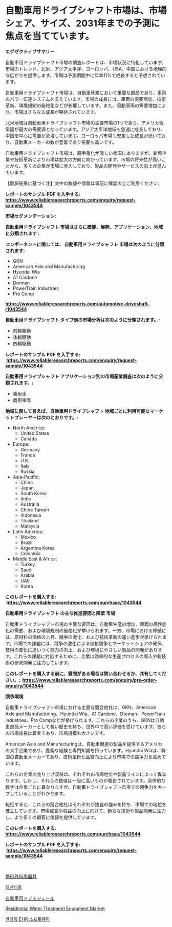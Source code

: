 <p><h1>自動車用ドライブシャフト市場は、市場シェア、サイズ、2031年までの予測に焦点を当てています。</h1></p><p><strong>エグゼクティブサマリー</strong></p>
<p><p>自動車用ドライブシャフト市場の調査レポートは、市場状況に特化しています。市場のトレンド、北米、アジア太平洋、ヨーロッパ、USA、中国における地理的な広がりを提供します。市場は予測期間中に年率11%で成長すると予想されています。</p><p>自動車用ドライブシャフト市場は、自動車産業において重要な部品であり、車両のパワー伝達システムを支えています。市場の成長には、車両の需要増加、技術革新、環境規制の厳格化などが影響しています。また、電動車両の需要増加により、市場はさらなる成長が期待されています。</p><p>北米地域は自動車用ドライブシャフト市場の主要市場の1つであり、アメリカ合衆国が最大の需要源となっています。アジア太平洋地域も急速に成長しており、中国を中心に需要が急増しています。ヨーロッパ市場も安定した成長が続いており、自動車メーカーの数が豊富であり需要も高いです。</p><p>自動車用ドライブシャフト市場は、競争激化が激しい状況にありますが、新興企業や技術革新により市場は拡大の方向に向かっています。市場の将来性が高いことから、多くの企業が市場に参入しており、製品の開発やサービスの向上が進んでいます。</p><p>【翻訳結果に基づく注】文中の数値や情報は事前に確認の上ご利用ください。</p></p>
<p><strong>レポートのサンプル PDF を入手する: <a href="https://www.reliableresearchreports.com/enquiry/request-sample/1043544">https://www.reliableresearchreports.com/enquiry/request-sample/1043544</a></strong></p>
<p><strong>市場セグメンテーション:</strong></p>
<p><strong> 自動車用ドライブシャフト 市場はさらに概要、展開、アプリケーション、地域に分類されます :</strong></p>
<p><strong>コンポーネントに関しては、 自動車用ドライブシャフト 市場は次のように分類されます: &nbsp;</strong></p>
<p><ul><li>GKN</li><li>American Axle and Manufacturing</li><li>Hyundai Wia</li><li>A1 Cardone</li><li>Dorman</li><li>PowerTrain Industries</li><li>Pro Comp</li></ul></p>
<p><strong><a href="https://www.reliableresearchreports.com/automotive-driveshaft-r1043544">https://www.reliableresearchreports.com/automotive-driveshaft-r1043544</a></strong></p>
<p><strong> 自動車用ドライブシャフト タイプ別の市場分析は次のように分類されます。:</strong></p>
<p><ul><li>前輪駆動</li><li>後輪駆動</li><li>四輪駆動</li></ul></p>
<p><strong>レポートのサンプル PDF を入手する: &nbsp;<a href="https://www.reliableresearchreports.com/enquiry/request-sample/1043544">https://www.reliableresearchreports.com/enquiry/request-sample/1043544</a></strong></p>
<p><strong> 自動車用ドライブシャフト アプリケーション別の市場産業調査は次のように分類されます。:</strong></p>
<p><ul><li>乗用車</li><li>商用車両</li></ul></p>
<p><strong>地域に関して言えば、自動車用ドライブシャフト 地域ごとに利用可能なマーケットプレーヤーは次のとおりです。:</strong></p>
<p><ul>
    <li>
        North America:
        <ul>
            <li>United States</li>
            <li>Canada</li>
        </ul>
    </li>
    <li>
        Europe:
        <ul>
            <li>Germany</li>
            <li>France</li>
            <li>U.K.</li>
            <li>Italy</li>
            <li>Russia</li>
        </ul>
    </li>
    <li>
        Asia-Pacific:
        <ul>
            <li>China</li>
            <li>Japan</li>
            <li>South Korea</li>
            <li>India</li>
            <li>Australia</li>
            <li>China Taiwan</li>
            <li>Indonesia</li>
            <li>Thailand</li>
            <li>Malaysia</li>
        </ul>
    </li>
    <li>
        Latin America:
        <ul>
            <li>Mexico</li>
            <li>Brazil</li>
            <li>Argentina Korea</li>
            <li>Colombia</li>
        </ul>
    </li>
    <li>
        Middle East & Africa:
        <ul>
            <li>Turkey</li>
            <li>Saudi</li>
            <li>Arabia</li>
            <li>UAE</li>
            <li>Korea</li>
        </ul>
    </li>
    </ul></p>
<p><strong>このレポートを購入する: &nbsp;<a href="https://www.reliableresearchreports.com/purchase/1043544">https://www.reliableresearchreports.com/purchase/1043544</a></strong></p>
<p><strong>自動車用ドライブシャフト の主な推進要因と障壁 市場</strong></p>
<p><p>自動車ドライブシャフト市場の主要な要因は、自動車生産の増加、車両の高性能化の需要、および環境規制の厳格化が挙げられます。一方、市場における障壁には、原材料の価格の上昇、競争の激化、および技術革新の速い進歩が挙げられます。市場での課題には、競争の激化による価格競争とマーケットシェアの確保、技術の変化に追いつく能力の向上、および環境にやさしい製品の開発があります。これらの課題に対応するために、企業は効率的な生産プロセスの導入や新技術の研究開発に注力しています。</p></p>
<p><strong>このレポートを購入する前に、質問がある場合は問い合わせるか、共有してください。:&nbsp; <a href="https://www.reliableresearchreports.com/enquiry/pre-order-enquiry/1043544">https://www.reliableresearchreports.com/enquiry/pre-order-enquiry/1043544</a></strong></p>
<p><strong>競争環境</strong></p>
<p><p>自動車ドライブシャフト市場における主要な競合他社は、GKN、American Axle and Manufacturing、Hyundai Wia、A1 Cardone、Dorman、PowerTrain Industries、Pro Compなどが挙げられます。これらの企業のうち、GKNは自動車部品メーカーとして長い歴史を持ち、世界中で高い評価を受けています。彼らの市場成長は着実であり、市場規模も大きいです。</p><p>American Axle and Manufacturingは、自動車関連の製品を提供するアメリカの大手企業であり、豊富な経験と専門知識を持っています。Hyundai Wiaは、韓国の自動車メーカーであり、技術革新と品質向上により市場での競争力を高めています。</p><p>これらの企業の売り上げ収益は、それぞれの市場地位や製品ラインによって異なります。しかし、それらの数値は一般に高いものが報告されています。具体的な数字は企業ごとに異なりますが、自動車ドライブシャフト市場での競争力をキープしていることがわかります。</p><p>総括すると、これらの競合他社はそれぞれが独自の強みを持ち、市場での地位を確立しています。市場成長や収益の向上に向けて、新たな技術や製品開発に注力し、より多くの顧客に価値を提供しています。</p></p>
<p><strong>このレポートを購入する: &nbsp; <a href="https://www.reliableresearchreports.com/purchase/1043544">https://www.reliableresearchreports.com/purchase/1043544</a></strong></p>
<p><strong>レポートのサンプル PDF を入手する: &nbsp;<a href="https://www.reliableresearchreports.com/enquiry/request-sample/1043544">https://www.reliableresearchreports.com/enquiry/request-sample/1043544</a></strong><strong></strong></p>
<p>&nbsp;</p>
<p><p><a href="https://medium.com/@logaolloway76845/%E6%95%B4%E5%BD%A2%E5%A4%96%E7%A7%91%E5%99%A8%E5%85%B7%E5%B8%82%E5%A0%B4%E8%A6%8F%E6%A8%A1-%E5%B8%82%E5%A0%B4%E5%B1%95%E6%9C%9B%E3%81%A8%E5%B8%82%E5%A0%B4%E4%BA%88%E6%B8%AC-2024%E5%B9%B4%E3%81%8B%E3%82%892031%E5%B9%B4-5b3d9243aabf">整形外科用器具</a></p><p><a href="https://github.com/sammyUltyylrich9067856/Market-Research-Report-List-1/blob/main/399094419116.md">헥산디올</a></p><p><a href="https://github.com/ReyesKohler20231/Market-Research-Report-List-1/blob/main/293906520686.md">自動車用ドアモジュール</a></p><p><a href="https://github.com/sonuprakash1/Market-Research-Report-List-2/blob/main/residential-water-treatment-equipment-market.md">Residential Water Treatment Equipment Market</a></p><p><a href="https://medium.com/@chancelesch/%EC%95%88%EA%B3%BC-%EC%A0%84%EC%9E%90-%EA%B1%B4%EA%B0%95-%EA%B8%B0%EB%A1%9D-%EC%86%8C%ED%94%84%ED%8A%B8%EC%9B%A8%EC%96%B4-%EC%8B%9C%EC%9E%A5-2031%EB%85%84%EA%B9%8C%EC%A7%80%EC%9D%98-%ED%8A%B8%EB%A0%8C%EB%93%9C-%EC%98%88%EC%B8%A1-%EB%B0%8F-%EA%B2%BD%EC%9F%81-%EB%B6%84%EC%84%9D-69b7634cae64">안과학 EHR 소프트웨어</a></p></p>